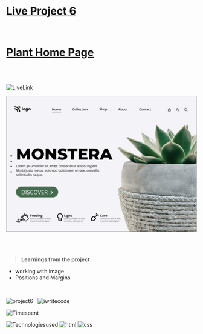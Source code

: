 # [Live Project 6](https://jagadeeshproject6.netlify.app/)

<br>

# [Plant Home Page](https://jagadeeshproject6.netlify.app/)

<br><br>

[![LiveLink](https://img.shields.io/badge/Live%20Link-Click%20here-red)](https://jagadeeshproject6.netlify.app/)

 

![image](./6.png)

<br><br>

>**Learnings from the project**

- working with image
- Positions and Margins

<br>

![project6](https://img.shields.io/badge/Project-6-orange) &nbsp; ![iwritecode](https://img.shields.io/badge/iwrite-code-green)

![Timespent](https://img.shields.io/badge/Time%20spent-3%20hours-blue)

![Technologiesused](https://img.shields.io/badge/-Technologies%20used-informational)
![html](https://img.shields.io/badge/-html-blueviolet) 
![css](https://img.shields.io/badge/-css-ff69b4)